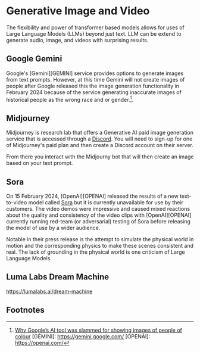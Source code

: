 # Generative Image and Video
The flexibility and power of transformer based models allows for uses of 
Large Language Models (LLMs) beyond just text. LLM can be extend to generate audio,
image, and videos with surprising results. 

## Google Gemini
Google's [Gemini][GEMINI] service provides options to generate images from text prompts.
However, at this time Gemini will not create images of people after Google released this
the image generation functionality in February 2024 because of the service generating
inaccurate images of historical people as the wrong race and or gender.[^GEMINI_PEOPLE].

## Midjourney
Midjourney is research lab that offers a Generative AI paid image generation service
that is accessed through a [Discord](https://discord.com/). You will need to 
sign-up for one of Midjourney's paid plan and then create a Discord account on their server.

From there you interact with the Midjourny bot that will then create an image based on
your text prompt.

## Sora
On 15 February 2024, [OpenAI][OPENAI] released the results of a new text-to-video model
called [Sora](https://openai.com/index/sora/) but it is currently unavailable for use by
their customers. The video demos were impressive and caused mixed reactions about the 
quality and consistency of the video clips with [OpenAI][OPENAI] currently running 
red-team (or adversarial) testing of Sora before releasing the model of use by a 
wider audience.

Notable in their press release is the attempt to simulate the physical world in motion
and the corresponding physics to make these scenes consistent and real. The lack of 
grounding in the physical world is one criticism of Large Language Models.

## Luma Labs Dream Machine
https://lumalabs.ai/dream-machine


## Footnotes
[^GEMINI_PEOPLE]: [Why Google’s AI tool was slammed for showing images of people of colour](https://www.aljazeera.com/news/2024/3/9/why-google-gemini-wont-show-you-white-people)
[GEMINI]: https://gemini.google.com/
[OPENAI]: https://openai.com/

